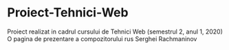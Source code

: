 # Proiect-Tehnici-Web
Proiect realizat in cadrul cursului de Tehnici Web (semestrul 2, anul 1, 2020)
O pagina de prezentare a compozitorului rus Serghei Rachmaninov 
